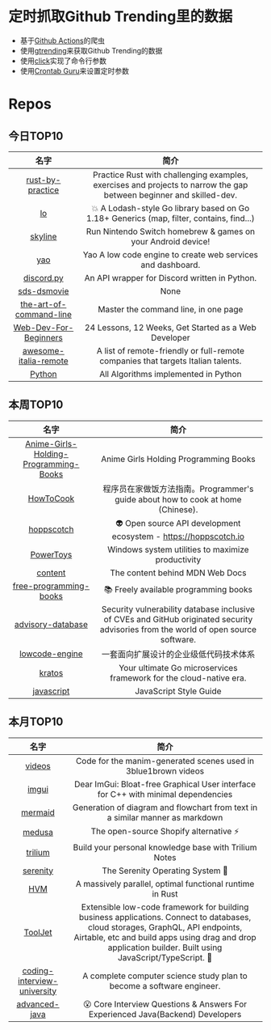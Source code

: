 # 定时抓取Github Trending里的数据
* 基于[Github Actions](https://docs.github.com/en/actions)的爬虫
* 使用[gtrending](https://github.com/hedythedev/gtrending)来获取Github Trending的数据
* 使用[click](https://github.com/pallets/click)实现了命令行参数
* 使用[Crontab Guru](https://crontab.guru/)来设置定时参数

# Repos
## 今日TOP10 
<!-- START OF DAILY_TOP10_REPOS -->
| 名字 | 简介 |
| :----: | :----: |
| [rust-by-practice](https://github.com/sunface/rust-by-practice) | Practice Rust with challenging examples, exercises and projects to narrow the gap between beginner and skilled-dev. |
| [lo](https://github.com/samber/lo) | 💥 A Lodash-style Go library based on Go 1.18+ Generics (map, filter, contains, find...) |
| [skyline](https://github.com/skyline-emu/skyline) | Run Nintendo Switch homebrew & games on your Android device! |
| [yao](https://github.com/YaoApp/yao) | Yao A low code engine to create web services and dashboard. |
| [discord.py](https://github.com/Rapptz/discord.py) | An API wrapper for Discord written in Python. |
| [sds-dsmovie](https://github.com/devsuperior/sds-dsmovie) | None |
| [the-art-of-command-line](https://github.com/jlevy/the-art-of-command-line) | Master the command line, in one page |
| [Web-Dev-For-Beginners](https://github.com/microsoft/Web-Dev-For-Beginners) | 24 Lessons, 12 Weeks, Get Started as a Web Developer |
| [awesome-italia-remote](https://github.com/italiaremote/awesome-italia-remote) | A list of remote-friendly or full-remote companies that targets Italian talents. |
| [Python](https://github.com/TheAlgorithms/Python) | All Algorithms implemented in Python |
<!-- END OF DAILY_TOP10_REPOS -->

## 本周TOP10
<!-- START OF WEEKLY_TOP10_REPOS -->
| 名字 | 简介 |
| :----: | :----: |
| [Anime-Girls-Holding-Programming-Books](https://github.com/cat-milk/Anime-Girls-Holding-Programming-Books) | Anime Girls Holding Programming Books |
| [HowToCook](https://github.com/Anduin2017/HowToCook) | 程序员在家做饭方法指南。Programmer's guide about how to cook at home (Chinese). |
| [hoppscotch](https://github.com/hoppscotch/hoppscotch) | 👽 Open source API development ecosystem - https://hoppscotch.io |
| [PowerToys](https://github.com/microsoft/PowerToys) | Windows system utilities to maximize productivity |
| [content](https://github.com/mdn/content) | The content behind MDN Web Docs |
| [free-programming-books](https://github.com/EbookFoundation/free-programming-books) | 📚 Freely available programming books |
| [advisory-database](https://github.com/github/advisory-database) | Security vulnerability database inclusive of CVEs and GitHub originated security advisories from the world of open source software. |
| [lowcode-engine](https://github.com/alibaba/lowcode-engine) | 一套面向扩展设计的企业级低代码技术体系 |
| [kratos](https://github.com/go-kratos/kratos) | Your ultimate Go microservices framework for the cloud-native era. |
| [javascript](https://github.com/airbnb/javascript) | JavaScript Style Guide |
<!-- END OF WEEKLY_TOP10_REPOS -->

## 本月TOP10
<!-- START OF MONTHLY_TOP10_REPOS -->
| 名字 | 简介 |
| :----: | :----: |
| [videos](https://github.com/3b1b/videos) | Code for the manim-generated scenes used in 3blue1brown videos |
| [imgui](https://github.com/ocornut/imgui) | Dear ImGui: Bloat-free Graphical User interface for C++ with minimal dependencies |
| [mermaid](https://github.com/mermaid-js/mermaid) | Generation of diagram and flowchart from text in a similar manner as markdown |
| [medusa](https://github.com/medusajs/medusa) | The open-source Shopify alternative ⚡️ |
| [trilium](https://github.com/zadam/trilium) | Build your personal knowledge base with Trilium Notes |
| [serenity](https://github.com/SerenityOS/serenity) | The Serenity Operating System 🐞 |
| [HVM](https://github.com/Kindelia/HVM) | A massively parallel, optimal functional runtime in Rust |
| [ToolJet](https://github.com/ToolJet/ToolJet) | Extensible low-code framework for building business applications. Connect to databases, cloud storages, GraphQL, API endpoints, Airtable, etc and build apps using drag and drop application builder. Built using JavaScript/TypeScript. 🚀 |
| [coding-interview-university](https://github.com/jwasham/coding-interview-university) | A complete computer science study plan to become a software engineer. |
| [advanced-java](https://github.com/doocs/advanced-java) | 😮 Core Interview Questions & Answers For Experienced Java(Backend) Developers | 互联网 Java 工程师进阶知识完全扫盲：涵盖高并发、分布式、高可用、微服务、海量数据处理等领域知识 |
<!-- END OF MONTHLY_TOP10_REPOS -->
